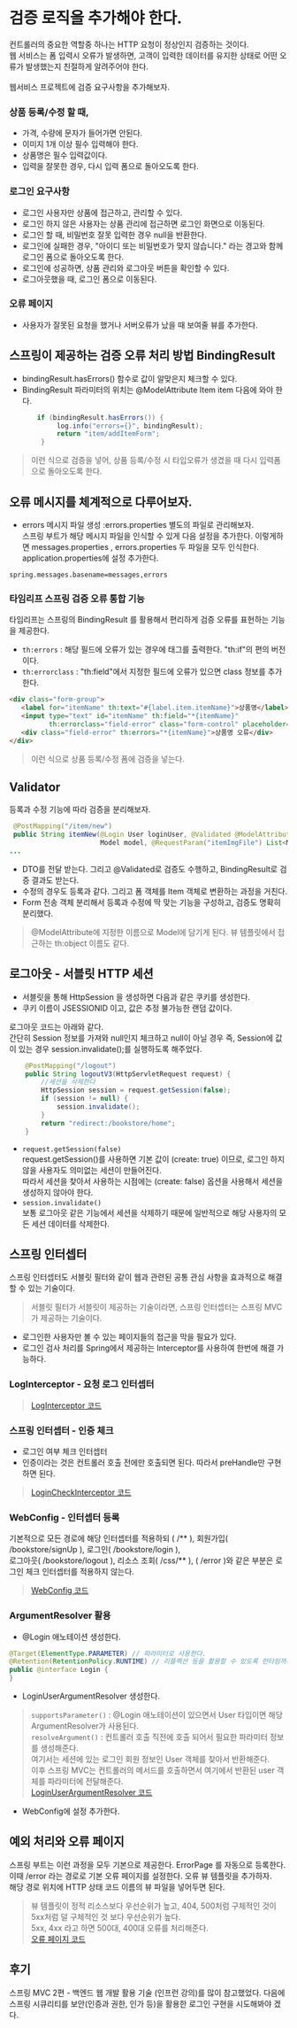 # 검증 로직을 추가해야 한다.
컨트롤러의 중요한 역할중 하나는 HTTP 요청이 정상인지 검증하는 것이다. <br>
웹 서비스는 폼 입력시 오류가 발생하면, 고객이 입력한 데이터를 유지한 상태로 어떤 오류가 발생했는지 친절하게 알려주어야 한다. <br> <br> 
웹서비스 프로젝트에 검증 요구사항을 추가해보자. <br>
### 상품 등록/수정 할 때,
+ 가격, 수량에 문자가 들어가면 안된다.
+ 이미지 1개 이상 필수 입력해야 한다.
+ 상품명은 필수 입력값이다.
+ 입력을 잘못한 경우, 다시 입력 폼으로 돌아오도록 한다.

### 로그인 요구사항
+ 로그인 사용자만 상품에 접근하고, 관리할 수 있다.
+ 로그인 하지 않은 사용자는 상품 관리에 접근하면 로그인 화면으로 이동된다.
+ 로그인 할 때, 비밀번호 잘못 입력한 경우 null을 반환한다.
+ 로그인에 실패한 경우, "아이디 또는 비밀번호가 맞지 않습니다." 라는 경고와 함께  로그인 폼으로 돌아오도록 한다.
+ 로그인에 성공하면, 상품 관리와 로그아웃 버튼을  확인할 수 있다.
+ 로그아웃했을 때, 로그인 폼으로 이동된다.

### 오류 페이지
+ 사용자가 잘못된 요청을 했거나 서버오류가 났을 때 보여줄 뷰를 추가한다.

## 스프링이 제공하는 검증 오류 처리 방법 BindingResult
+ bindingResult.hasErrors() 함수로 값이 알맞은지 체크할 수 있다.
+ BindingResult 파라미터의 위치는 @ModelAttribute Item item 다음에 와야 한다.
```java
       if (bindingResult.hasErrors()) {
            log.info("errors={}", bindingResult);
            return "item/addItemForm";
        }
```
> 이런 식으로 검증을 넣어, 상품 등록/수정 시 타입오류가 생겼을 때 다시 입력폼으로 돌아오도록 한다.

## 오류 메시지를 체계적으로 다루어보자.
+ errors 메시지 파일 생성 :errors.properties 별도의 파일로 관리해보자. <br>
스프링 부트가 해당 메시지 파일을 인식할 수 있게 다음 설정을 추가한다. 이렇게하면 messages.properties , errors.properties 두 파일을 모두 인식한다. <br>  application.properties에 설정 추가한다. <br>
```
spring.messages.basename=messages,errors
```

### 타임리프 스프링 검증 오류 통합 기능
타임리프는 스프링의 BindingResult 를 활용해서 편리하게 검증 오류를 표현하는 기능을 제공한다.
+ `th:errors` : 해당 필드에 오류가 있는 경우에 태그를 출력한다. "th:if"의 편의 버전이다.
+ `th:errorclass` : "th:field"에서 지정한 필드에 오류가 있으면 class 정보를 추가한다.

```html
<div class="form-group">
   <label for="itemName" th:text="#{label.item.itemName}">상품명</label>
   <input type="text" id="itemName" th:field="*{itemName}"
          th:errorclass="field-error" class="form-control" placeholder="상품명을 입력해주세요">
   <div class="field-error" th:errors="*{itemName}">상품명 오류</div>
</div>
```
> 이런 식으로 상품 등록/수정 폼에 검증을 넣는다.

## Validator
등록과 수정 기능에 따라 검증을 분리해보자. <br>
```java
 @PostMapping("/item/new")
 public String itemNew(@Login User loginUser, @Validated @ModelAttribute ItemFormDto itemFormDto, BindingResult bindingResult,
                       Model model, @RequestParam("itemImgFile") List<MultipartFile> itemImgFileList, RedirectAttributes redirectAttributes) throws IOException {
...
```
+ DTO를 전달 받는다. 그리고 @Validated로 검증도 수행하고, BindingResult로 검증 결과도 받는다.
+ 수정의 경우도 등록과 같다. 그리고 폼 객체를 Item 객체로 변환하는 과정을 거친다.
+ Form 전송 객체 분리해서 등록과 수정에 딱 맞는 기능을 구성하고, 검증도 명확히 분리했다.
> @ModelAttribute에 지정한 이름으로 Model에 담기게 된다. 뷰 템플릿에서 접근하는 th:object 이름도 같다.

## 로그아웃 - 서블릿 HTTP 세션
+ 서블릿을 통해 HttpSession 을 생성하면 다음과 같은 쿠키를 생성한다. 
+ 쿠키 이름이 JSESSIONID 이고, 값은 추정 불가능한 랜덤 값이다.

로그아웃 코드는 아래와 같다. <br> 간단히 Session 정보를 가져와 null인지 체크하고 null이 아닐 경우 즉, Session에 값이 있는 경우 session.invalidate();를 실행하도록 해주었다.
```java
    @PostMapping("/logout")
    public String logoutV3(HttpServletRequest request) {
        //세션을 삭제한다
        HttpSession session = request.getSession(false);
        if (session != null) {
            session.invalidate();
        }
        return "redirect:/bookstore/home";
    }
```
+ `request.getSession(false)` <br>
request.getSession()를 사용하면 기본 값이 (create: true) 이므로, 로그인 하지 않을 사용자도 의미없는 세션이 만들어진다.  <br>
따라서 세션을 찾아서 사용하는 시점에는 (create: false) 옵션을 사용해서 세션을 생성하지 않아야 한다. 
+ `session.invalidate()` <br> 보통 로그아웃 같은 기능에서 세션을 삭제하기 때문에 일반적으로 해당 사용자의 모든 세션 데이터를 삭제한다.

## 스프링 인터셉터
스프링 인터셉터도 서블릿 필터와 같이 웹과 관련된 공통 관심 사항을 효과적으로 해결할 수 있는 기술이다. <br>
> 서블릿 필터가 서블릿이 제공하는 기술이라면, 스프링 인터셉터는 스프링 MVC가 제공하는 기술이다. 
+ 로그인한 사용자만 볼 수 있는 페이지들의 접근을 막을 필요가 있다.
+ 로그인 검사 처리를 Spring에서 제공하는 Interceptor를 사용하여 한번에 해결 가능하다.

### LogInterceptor - 요청 로그 인터셉터
> [LogInterceptor 코드](https://github.com/Kim-Gyuri/Improved-SpringBoot-Online-Shopping-Store/blob/master/src/main/java/springstudy/bookstore/util/validation/interceptor/LogInterceptor.java)

### 스프링 인터셉터 - 인증 체크
+ 로그인 여부 체크 인터셉터
+ 인증이라는 것은 컨트롤러 호출 전에만 호출되면 된다. 따라서 preHandle만 구현하면 된다.
> [LoginCheckInterceptor 코드](https://github.com/Kim-Gyuri/Improved-SpringBoot-Online-Shopping-Store/blob/master/src/main/java/springstudy/bookstore/util/validation/interceptor/LoginCheckInterceptor.java)

### WebConfig - 인터셉터 등록
기본적으로 모든 경로에 해당 인터셉터를 적용하되 ( /** ), 회원가입( /bookstore/signUp ), 로그인( /bookstore/login ), <br> 로그아웃( /bookstore/logout ), 리소스 조회( /css/** ),
( /error )와 같은 부분은 로그인 체크 인터셉터를 적용하지 않는다. 
> [WebConfig 코드](https://github.com/Kim-Gyuri/Improved-SpringBoot-Online-Shopping-Store/blob/master/src/main/java/springstudy/bookstore/config/WebConfig.java)

### ArgumentResolver 활용
+  @Login 애노테이션 생성한다.
```java
@Target(ElementType.PARAMETER) // 파라미터로 사용한다.
@Retention(RetentionPolicy.RUNTIME) // 리플렉션 등을 활용할 수 있도록 런타임까지 애노테이션 정보가 남아있음
public @interface Login {
}
```
+ LoginUserArgumentResolver 생성한다.
> `supportsParameter()` : @Login 애노테이션이 있으면서 User 타입이면 해당 ArgumentResolver가 사용된다. <br>
> `resolveArgument()` : 컨트롤러 호출 직전에 호출 되어서 필요한 파라미터 정보를 생성해준다. <br> 여기서는 세션에 있는 로그인 회원 정보인 User 객체를 찾아서 반환해준다.  <br>
> 이후 스프링 MVC는 컨트롤러의 메서드를 호출하면서 여기에서 반환된 user 객체를 파라미터에 전달해준다. <br>
> [LoginUserArgumentResolver 코드](https://github.com/Kim-Gyuri/Improved-SpringBoot-Online-Shopping-Store/blob/master/src/main/java/springstudy/bookstore/util/validation/argumentResolver/LoginUserArgumentResolver.java)

+ WebConfig에 설정 추가한다.

## 예외 처리와 오류 페이지
스프링 부트는 이런 과정을 모두 기본으로 제공한다.  ErrorPage 를 자동으로 등록한다. <br> 이때 /error 라는 경로로 기본 오류 페이지를 설정한다.
오류 뷰 템플릿을 추가하자. <br> 해당 경로 위치에 HTTP 상태 코드 이름의 뷰 파일을 넣어두면 된다.  <br>
> 뷰 템플릿이 정적 리소스보다 우선순위가 높고, 404, 500처럼 구체적인 것이 5xx처럼 덜 구체적인 것 보다 우선순위가 높다. <br>
> 5xx, 4xx 라고 하면 500대, 400대 오류를 처리해준다. <br>
> [오류 페이지 코드](https://github.com/Kim-Gyuri/Improved-SpringBoot-Online-Shopping-Store/tree/master/src/main/resources/templates/error)

## 후기
스프링 MVC 2편 - 백엔드 웹 개발 활용 기술 (인프런 강의)를 많이 참고했었다. 다음에 스프링 시큐리티를 보안(인증과 권한, 인가 등)을 활용한 로그인 구현을 시도해봐야 겠다.
